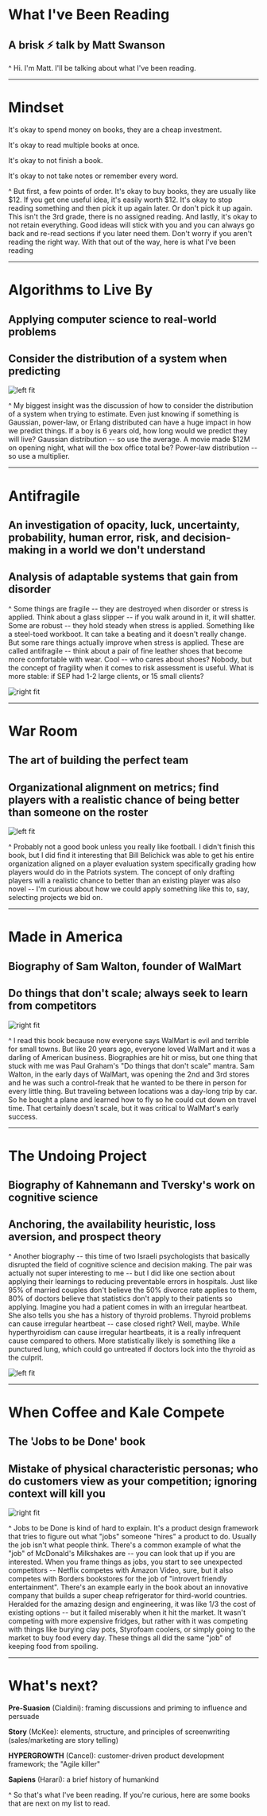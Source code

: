 # What I've Been Reading

## A brisk :zap: talk by Matt Swanson

^ Hi. I'm Matt. I'll be talking about what I've been reading.

---

# Mindset 

It's okay to spend money on books, they are a cheap investment.

It's okay to read multiple books at once.

It's okay to not finish a book.

It's okay to not take notes or remember every word.

^ But first, a few points of order. It's okay to buy books, they are usually like $12. If you get one useful idea, it's easily worth $12. It's okay to stop reading something and then pick it up again later. Or don't pick it up again. This isn't the 3rd grade, there is no assigned reading. And lastly, it's okay to not retain everything. Good ideas will stick with you and you can always go back and re-read sections if you later need them. Don't worry if you aren't reading the right way. With that out of the way, here is what I've been reading

---

# Algorithms to Live By

## Applying computer science to real-world problems

## Consider the distribution of a system when predicting

![left fit](algorithms.jpg)

^ My biggest insight was the discussion of how to consider the distribution of a system when trying to estimate. Even just knowing if something is Gaussian, power-law, or Erlang distributed can have a huge impact in how we predict things. If a boy is 6 years old, how long would we predict they will live? Gaussian distribution -- so use the average. A movie made $12M on opening night, what will the box office total be? Power-law distribution -- so use a multiplier.

---

# Antifragile

## An investigation of opacity, luck, uncertainty, probability, human error, risk, and decision-making in a world we don't understand

## Analysis of adaptable systems that gain from disorder

^ Some things are fragile -- they are destroyed when disorder or stress is applied. Think about a glass slipper -- if you walk around in it, it will shatter. Some are robust -- they hold steady when stress is applied. Something like a steel-toed workboot. It can take a beating and it doesn't really change. But some rare things actually improve when stress is applied. These are called antifragile -- think about a pair of fine leather shoes that become more comfortable with wear. Cool -- who cares about shoes? Nobody, but the concept of fragility when it comes to risk assessment is useful. What is more stable: if SEP had 1-2 large clients, or 15 small clients?

![right fit](antifragile.jpg)

---

# War Room

## The art of building the perfect team

## Organizational alignment on metrics; find players with a realistic chance of being better than someone on the roster

![left fit](warroom.jpg)

^ Probably not a good book unless you really like football. I didn't finish this book, but I did find it interesting that Bill Belichick was able to get his entire organization aligned on a player evaluation system specifically grading how players would do in the Patriots system. The concept of only drafting players will a realistic chance to better than an existing player was also novel -- I'm curious about how we could apply something like this to, say, selecting projects we bid on.

---

# Made in America

## Biography of Sam Walton, founder of WalMart

## Do things that don't scale; always seek to learn from competitors

![right fit](walmart.jpg)

^ I read this book because now everyone says WalMart is evil and terrible for small towns. But like 20 years ago, everyone loved WalMart and it was a darling of American business. Biographies are hit or miss, but one thing that stuck with me was Paul Graham's "Do things that don't scale" mantra. Sam Walton, in the early days of WalMart, was opening the 2nd and 3rd stores and he was such a control-freak that he wanted to be there in person for every little thing. But traveling between locations was a day-long trip by car. So he bought a plane and learned how to fly so he could cut down on travel time. That certainly doesn't scale, but it was critical to WalMart's early success.

---

# The Undoing Project

## Biography of Kahnemann and Tversky's work on cognitive science

## Anchoring, the availability heuristic, loss aversion, and prospect theory

^ Another biography -- this time of two Israeli psychologists that basically disrupted the field of cognitive science and decision making. The pair was actually not super interesting to me -- but I did like one section about applying their learnings to reducing preventable errors in hospitals. Just like 95% of married couples don't believe the 50% divorce rate applies to them, 80% of doctors believe that statistics don't apply to their patients so applying. Imagine you had a patient comes in with an irregular heartbeat. She also tells you she has a history of thyroid problems. Thyroid problems can cause irregular heartbeat -- case closed right? Well, maybe. While hyperthyroidism can cause irregular heartbeats, it is a really infrequent cause compared to others. More statistically likely is something like a punctured lung, which could go untreated if doctors lock into the thyroid as the culprit.

![left fit](undoing-project.jpg)

---

# When Coffee and Kale Compete

## The 'Jobs to be Done' book

## Mistake of physical characteristic personas; who do customers view as your competition; ignoring context will kill you

![right fit](coffee-kale.png)

^ Jobs to be Done is kind of hard to explain. It's a product design framework that tries to figure out what "jobs" someone "hires" a product to do. Usually the job isn't what people think. There's a common example of what the "job" of McDonald's Milkshakes are -- you can look that up if you are interested. When you frame things as jobs, you start to see unexpected competitors -- Netflix competes with Amazon Video, sure, but it also competes with Borders bookstores for the job of "introvert friendly entertainment". There's an example early in the book about an innovative company that builds a super cheap refrigerator for third-world countries. Heralded for the amazing design and engineering, it was like 1/3 the cost of existing options -- but it failed miserably when it hit the market. It wasn't competing with more expensive fridges, but rather with it was competing with things like burying clay pots, Styrofoam coolers, or simply going to the market to buy food every day. These things all did the same "job" of keeping food from spoiling.

---

# What's next?

**Pre-Suasion** (Cialdini): framing discussions and priming to influence and persuade

**Story** (McKee): elements, structure, and principles of screenwriting (sales/marketing are story telling)

**HYPERGROWTH** (Cancel): customer-driven product development framework; the "Agile killer"

**Sapiens** (Harari): a brief history of humankind

^ So that's what I've been reading. If you're curious, here are some books that are next on my list to read.
